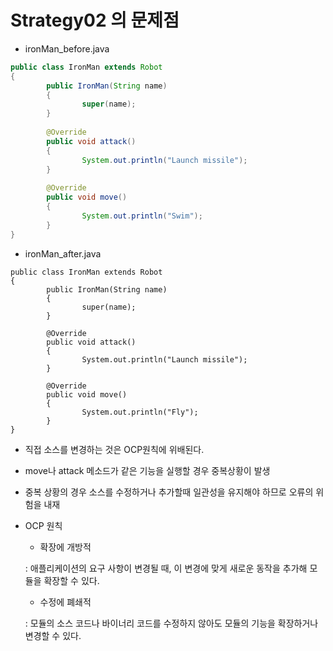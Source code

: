 # Strategy02 의 문제점
* ironMan_before.java

```java
public class IronMan extends Robot
{
		public IronMan(String name) 
		{
				super(name);
		}
	
		@Override
		public void attack() 
		{
				System.out.println("Launch missile");
		}
	
		@Override
		public void move() 
		{
				System.out.println("Swim");
		}
}
```

* ironMan_after.java

```
public class IronMan extends Robot
{
		public IronMan(String name) 
		{
				super(name);
		}
	
		@Override
		public void attack() 
		{
				System.out.println("Launch missile");
		}
	
		@Override
		public void move() 
		{
				System.out.println("Fly");
		}
}

```

* 직접 소스를 변경하는 것은 OCP원칙에 위배된다.

* move나 attack 메소드가 같은 기능을 실행할 경우 중복상황이 발생

* 중복 상황의 경우 소스를 수정하거나 추가할때 일관성을 유지해야 하므로 오류의 위험을 내재 

* OCP 원칙

	* 확장에 개방적
	
	: 애플리케이션의 요구 사항이 변경될 때, 이 변경에 맞게 새로운 동작을 추가해 모듈을 확장할 수 있다.
	
	* 수정에 폐쇄적
	
	: 모듈의 소스 코드나 바이너리 코드를 수정하지 않아도 모듈의 기능을 확장하거나 변경할 수 있다.